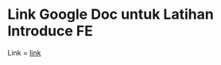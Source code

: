 # Link Google Doc untuk Latihan Introduce FE
Link = [link](https://docs.google.com/document/d/1VEPzudk4WpUeGUToGnIyheug3-0lFBb5OSNA2OzmhAA/edit?usp=sharing)